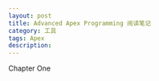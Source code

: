 ```yaml
---
layout: post
title: Advanced Apex Programming 阅读笔记
category: 工具
tags: Apex
description: 
---
```


Chapter One
